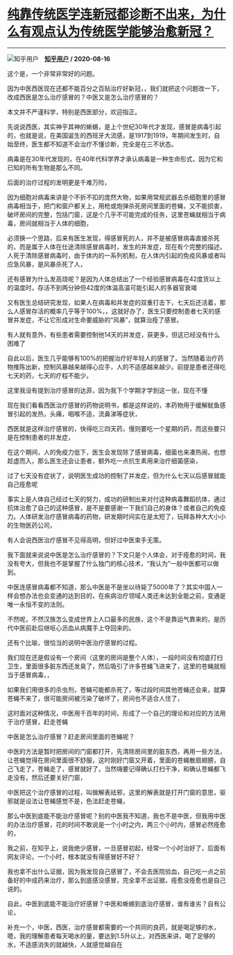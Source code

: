 # [纯靠传统医学连新冠都诊断不出来，为什么有观点认为传统医学能够治愈新冠？](https://www.zhihu.com/answer/1411472395)

----------------------------------------------------------------------------------

![知乎用户](https://pic1.zhimg.com/da8e974dc.jpg?source=1940ef5c "知乎用户")&emsp;**[知乎用户](https://www.zhihu.com/people/) / 2020-08-16**

这个是，一个非常非常好的问题。

因为中医西医现在还都不能百分之百贴治疗好新冠，，我们就把这个问题改一下，改成西医是怎么治疗感冒的？中医又是怎么治疗感冒的？

本文并不严谨科学，特别是西医部分，欢迎指正。

先说说西医，其实神乎其神的蜥蜴，是上个世纪30年代才发现，感冒是病毒引起的，也就是说，在美国诞生的西班牙大流感，是1917到1919，年期间发生时，自始至终，医生都不知道不会治疗不懂诊断，完全是在三不状态。

病毒是在30年代发现的，在40年代科学界才承认病毒是一种生命形式，因为它和已知的所有生物是那么不同。

后面的治疗过程的发明更是千难万险，

因为细胞对病毒来讲是个不折不扣的庞然大物，如果用常规武器去杀细胞里的感冒病毒相当于，把门和窗户都关上，用枪或炮弹杀死房间里面的苍蝇，又不能损害，破坏房间的完整，包括门窗，这是个几乎不可能完成的任务，这里苍蝇就相当于病毒，房间就相当于人体的细胞，

必须换一个思路，后来有医生发现，得感冒死的人，并不是被感冒病毒直接杀死的，而是属于人体在仕途清除感冒病毒时，发生的并发症，现在有个完整的描述，人死于清除感冒病毒时，由于体内的一系列机制，在人体内引起的免疫风暴或者叫应急风暴，是风暴杀死了人，

还有感冒为什么发高烧呢？是因为人体总结出了一个经验感冒病毒在42度货以上的温度时，存活不到两分钟但42度的体温高温可能引起人的多器官衰竭

又有医生总结研究发现，如果人在病毒和并发症的双重打击下，七天后还活着，那么人感冒存活的概率几乎等于100%，，这就好办了，医生只要控制患者七天的感冒并发症，不让它形成对生命要威胁的“风暴”，就算治痊了感冒。

有人就有意外，有些患者需要控制他14天的并发症，获更多，但这已经没有什么困难了

自此以后，医生几乎能够有100%的把握治疗好年轻人的感冒了。当然随着治疗药物推陈出新，控制风暴越来越得心应手，人的不适感越来越少。前提是患者还得吃七天的药，七天的疗程不能少。

这里我没有提到治疗感冒的达菲，因为我下个学期才学到这一张，现在不懂

现在我们看看西医治疗感冒的药物说明书，都是这样说的，本药物用于缓解鱿鱼感冒引起的发热，头痛，咽喉不适，流鼻涕等症状，

西医就是这样治疗感冒的，快得吃三四天药，慢则要吃一个星期的药，而这些要只是在控制患者的并发症，

在这个期间，人的免疫力低下，医生会发现除了感冒病毒，细菌也来凑热闹，也想趁虚而入，那么医生还会让患者，额外吃一点抗生素用来治疗细菌感染，

过了七天没有症状了，说明医生成功的控制了并发症，但为什么七天以后感冒就能自己痊愈呢

事实上是人体自己经过七天的努力，成功的研制出来对付这种病毒舞蹈抗体，通过抗体治愈了自己的这种感冒，是不是要感谢一下我们自己的身体？或者自己的免疫力。人体研发治疗感冒病毒的药物，研发期时间实在是太短了，玩拜各种大大小小的生物医药公司，

有人会说西医治疗感冒不见得高明，但好过中医束手无策。

我下面就来说说中医是怎么治疗感冒的？下文只是个人体会，对于痊愈的时间，我没有夸大，但我也不是掌握了什么独门的核心技术，“我认为”一般中医都可以做到。

中医连感冒病毒都不知道，那么中医是不是坐以待毙了5000年了？其实中国人一样会想办法也会变通的达到目的，在疾病治疗领域人类还未达到全能之前，变通是唯一永恒不变的法则。

不然呢，不然汉族怎么变成世界上人口最多的民族，这个不是靠运气靠来的，是历代中医前赴后继呕心沥血从病魔手上夺回来的。

还有个比喻，很恰当的说明中医治疗感冒的过程。

我们现在还是假设有一个房间（这里的房间是整个人体），一段时间没有彻底打扫卫生，里面很多脏东西还发臭了，然后吸引了许多苍蝇飞进来了，这里的苍蝇就相当于感冒病毒，，

如果我们用很多的杀虫剂，苍蝇可能都杀死了，等过段时间其他苍蝇还会来，就算苍蝇不来了，很可能房间被污染了破坏了，房间也不适合人住了，

这时面对这种情况，中医用千百年的时间，形成了一个自己的理论和对应的方法用于治疗感冒，赶走苍蝇

中医是怎么治疗感冒？赶走房间里面的苍蝇呢？

中医的方法是暂时把房间的门窗都打开，先清除房间里的脏东西，再用一些方法，让苍蝇觉得在房间里面很不舒服，这时刚好门窗又开着，里面的苍蝇散扇翅膀，自己飞走了，苍蝇走了，感冒就好了，当然嗨要记得确认打扫干净，和确认苍蝇都飞走没有，然后还要关好门窗，

中医把这个治疗感冒的过程，叫做解表祛邪，这里的解表就是打开门窗的意思，驱邪就是设法让苍蝇感觉不是，色法赶走苍蝇，

那么中医到底能不能治疗感冒呢？别的中医我不知道，我也不是中医，但我用中医的办法治疗感冒，花的时间不敢说是一个小时之内，两三个小时内，感冒必然痊愈的，

我之前，在知乎上，说我绝少感冒，一旦感冒初起，经常一个小时治好了，后面有网友评论，一个小时，根本就没有得感冒好不好？

我也拿不出什么证据，因为我发现自己感冒了，不会去医院验血，自己吃一点之前备好的中成药来治疗，那么到底感没感冒，完全拿不出证据，痊愈没痊愈也是自己说的。

自此，中医到底能不能治疗好感冒？中医和蜥蜴到底治疗感冒，谁有谁劣？自有公论，

补充一个，中医，西医，治疗感冒都需要的一个共同的良药，就是喝足够的水，嗯，我的理解患者每天喝水的量，要达到1.5升以上，对西医来讲，喝了足够的水，不适感消失的就越快，人就感觉越自在

